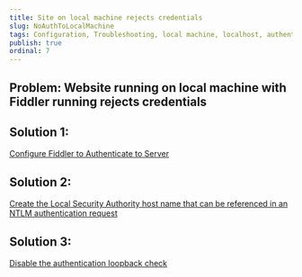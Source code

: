 ```yaml
---
title: Site on local machine rejects credentials
slug: NoAuthToLocalMachine
tags: Configuration, Troubleshooting, local machine, localhost, authentication, credentials
publish: true
ordinal: 7
---
```


Problem: Website running on local machine with Fiddler running rejects credentials
----------------------------------------------------------------------------------

Solution 1:
-----------

[Configure Fiddler to Authenticate to Server][1]

Solution 2: 
-----------

[Create the Local Security Authority host name that can be referenced in an NTLM authentication request][2]

Solution 3:
-----------

[Disable the authentication loopback check][2]

[1]: ../Task/AuthenticateWithCBT
[2]: http://support.microsoft.com/kb/926642
